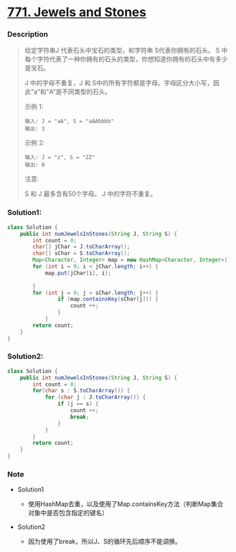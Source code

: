 # [771. Jewels and Stones](https://leetcode-cn.com/problems/jewels-and-stones/)

### Description

> 给定字符串J 代表石头中宝石的类型，和字符串 S代表你拥有的石头。 S 中每个字符代表了一种你拥有的石头的类型，你想知道你拥有的石头中有多少是宝石。
>
>J 中的字母不重复，J 和 S中的所有字符都是字母。字母区分大小写，因此"a"和"A"是不同类型的石头。
>
>示例 1:
>```
>输入: J = "aA", S = "aAAbbbb"
>输出: 3
>```
>示例 2:
>```
>输入: J = "z", S = "ZZ"
>输出: 0
>```
>注意:
>
>S 和 J 最多含有50个字母。
>J 中的字符不重复。

### Solution1:

```java
class Solution {
    public int numJewelsInStones(String J, String S) {
        int count = 0;
        char[] jChar = J.toCharArray();
        char[] sChar = S.toCharArray();
        Map<Character, Integer> map = new HashMap<Character, Integer>();
        for (int i = 0; i < jChar.length; i++) {
            map.put(jChar[i], i);
            
        }
        for (int j = 0; j < sChar.length; j++) {
                if (map.containsKey(sChar[j])) {
                    count ++;
                }
            }
        return count;
    }
}
```

### Solution2:

```java
class Solution {
    public int numJewelsInStones(String J, String S) {
    	int count = 0;
        for(char s : S.toCharArray()) {
            for (char j : J.toCharArray()) {
                if (j == s) {
                    count ++;
                    break;
                }
            }
        }
        return count;
    }
}
```

### Note

- Solution1
  - 使用HashMap去重，以及使用了Map.containsKey方法（判断Map集合对象中是否包含指定的键名）

- Solution2
  - 因为使用了break，所以J、S的循环先后顺序不能调换。
